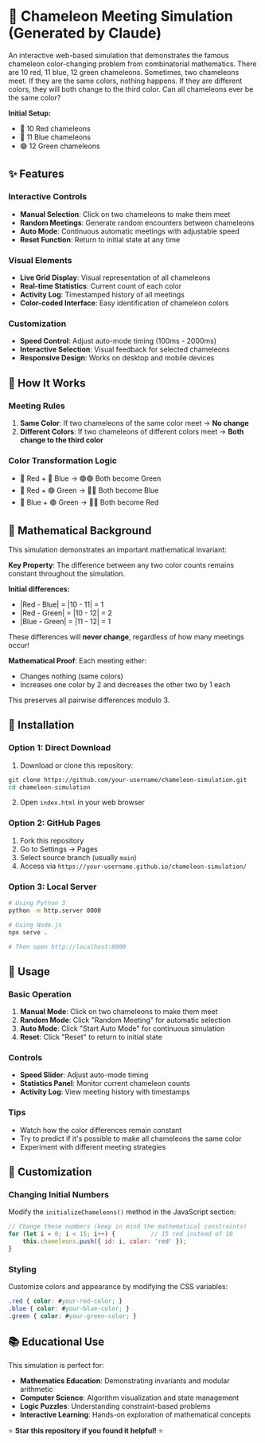 # 🦎 Chameleon Meeting Simulation (Generated by Claude)

An interactive web-based simulation that demonstrates the famous chameleon color-changing problem from combinatorial mathematics. There are 10 red, 11 blue, 12 green chameleons. Sometimes, two chameleons meet. If they are the same colors, nothing happens. If they are different colors, they will both change to the third color. Can all chameleons ever be the same color?

**Initial Setup:**
- 🔴 10 Red chameleons
- 🔵 11 Blue chameleons  
- 🟢 12 Green chameleons

## ✨ Features

### Interactive Controls
- **Manual Selection**: Click on two chameleons to make them meet
- **Random Meetings**: Generate random encounters between chameleons
- **Auto Mode**: Continuous automatic meetings with adjustable speed
- **Reset Function**: Return to initial state at any time

### Visual Elements
- **Live Grid Display**: Visual representation of all chameleons
- **Real-time Statistics**: Current count of each color
- **Activity Log**: Timestamped history of all meetings
- **Color-coded Interface**: Easy identification of chameleon colors

### Customization
- **Speed Control**: Adjust auto-mode timing (100ms - 2000ms)
- **Interactive Selection**: Visual feedback for selected chameleons
- **Responsive Design**: Works on desktop and mobile devices

## 🔬 How It Works

### Meeting Rules
1. **Same Color**: If two chameleons of the same color meet → **No change**
2. **Different Colors**: If two chameleons of different colors meet → **Both change to the third color**

### Color Transformation Logic
- 🔴 Red + 🔵 Blue → 🟢🟢 Both become Green
- 🔴 Red + 🟢 Green → 🔵🔵 Both become Blue  
- 🔵 Blue + 🟢 Green → 🔴🔴 Both become Red

## 🧮 Mathematical Background

This simulation demonstrates an important mathematical invariant:

**Key Property**: The difference between any two color counts remains constant throughout the simulation.

**Initial differences:**
- |Red - Blue| = |10 - 11| = 1
- |Red - Green| = |10 - 12| = 2  
- |Blue - Green| = |11 - 12| = 1

These differences will **never change**, regardless of how many meetings occur!

**Mathematical Proof**: Each meeting either:
- Changes nothing (same colors)
- Increases one color by 2 and decreases the other two by 1 each

This preserves all pairwise differences modulo 3.

## 🚀 Installation

### Option 1: Direct Download
1. Download or clone this repository:
```bash
git clone https://github.com/your-username/chameleon-simulation.git
cd chameleon-simulation
```

2. Open `index.html` in your web browser

### Option 2: GitHub Pages
1. Fork this repository
2. Go to Settings → Pages
3. Select source branch (usually `main`)
4. Access via `https://your-username.github.io/chameleon-simulation/`

### Option 3: Local Server
```bash
# Using Python 3
python -m http.server 8000

# Using Node.js
npx serve .

# Then open http://localhost:8000
```

## 🎯 Usage

### Basic Operation
1. **Manual Mode**: Click on two chameleons to make them meet
2. **Random Mode**: Click "Random Meeting" for automatic selection
3. **Auto Mode**: Click "Start Auto Mode" for continuous simulation
4. **Reset**: Click "Reset" to return to initial state

### Controls
- **Speed Slider**: Adjust auto-mode timing
- **Statistics Panel**: Monitor current chameleon counts
- **Activity Log**: View meeting history with timestamps

### Tips
- Watch how the color differences remain constant
- Try to predict if it's possible to make all chameleons the same color
- Experiment with different meeting strategies

## 🎨 Customization

### Changing Initial Numbers
Modify the `initializeChameleons()` method in the JavaScript section:

```javascript
// Change these numbers (keep in mind the mathematical constraints)
for (let i = 0; i < 15; i++) {          // 15 red instead of 10
    this.chameleons.push({ id: i, color: 'red' });
}
```

### Styling
Customize colors and appearance by modifying the CSS variables:

```css
.red { color: #your-red-color; }
.blue { color: #your-blue-color; }
.green { color: #your-green-color; }
```


## 📚 Educational Use

This simulation is perfect for:
- **Mathematics Education**: Demonstrating invariants and modular arithmetic
- **Computer Science**: Algorithm visualization and state management
- **Logic Puzzles**: Understanding constraint-based problems
- **Interactive Learning**: Hands-on exploration of mathematical concepts


⭐ **Star this repository if you found it helpful!** ⭐

